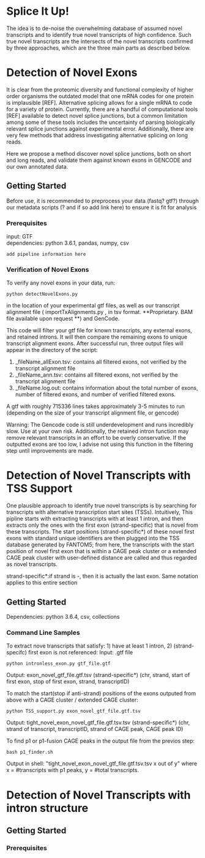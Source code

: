# Splice It Up!
The idea is to de-noise the overwhelming database of assumed novel transcripts and to identify true novel transcripts of high confidence. Such true novel transcripts are the intersects of the novel transcripts confirmed by three approaches, which are the three main parts as described below.


# Detection of Novel Exons

It is clear from the proteomic diversity and functional complexity of higher order organisms 
the outdated model that one mRNA codes for one protein is implausible [REF]. 
Alternative splicing allows for a single mRNA to code for a variety of protein. 
Currently, there are a handful of computational tools [REF] available to detect novel splice junctions, 
but a common limitation among some of these tools includes the uncertainty of 
parsing biologically relevant splice junctions against experimental error. 
Additionally, there are very few methods that address investigating alternative splicing on long reads.

Here we propose a method discover novel splice junctions, both on short and long reads, 
and validate them against known exons in GENCODE and our own annotated data.

## Getting Started

Before use, it is recommended to preprocess your data (fastq? gtf?) through our metadata scripts (? and if so add link here) to ensure it is fit for analysis

### Prerequisites

input: GTF<br/>
dependencies: python 3.6.1, pandas, numpy, csv

```
add pipeline information here
```

### Verification of Novel Exons

To verify any novel exons in your data, run:
```
python detectNovelExons.py 
```
in the location of your experimental gtf files, as well as our transcript alignment file ( importTxAlignments.py , in tsv format. **Proprietary. BAM file available upon request **) and GenCode.

This code will filter your gtf file for known transcripts, any external exons, and retained introns. It will then compare the remaining
exons to unique transcript alignment exons. After successful run, three output files will appear in the directory of the script: 
1. _fileName_allExon.tsv: contains all filtered exons, not verified by the transcript alignment file
2. _fileName_ann.tsv: contains all filtered exons, not verified by the transcript alignment file
3. _fileName.log.out: contains information about the total number of exons, number of filtered exons, and number of verified filtered exons.

A gtf with roughly 715336 lines takes approximately 3-5 minutes to run (depending on the size of your transcript alignment file, or gencode)

Warning: The Gencode code is still underdevelopment and runs incredibly slow. Use at your own risk. Additionally, the retained intron function may remove relevant transcripts in an effort to be overly conservative. If the outputted exons are too low, I advise not using this function in the filtering step until improvements are made. 


# Detection of Novel Transcripts with TSS Support

One plausible approach to identify true novel transcripts is by searching for transcripts with alternative transcription start sites (TSSs). Intuitively, This pipline starts with extracting transcripts with at least 1 intron, and then extracts only the ones with the first exon (strand-specific) that is novel from these transcripts. The start positions (strand-specific*) of these novel first exons with standard unique identifiers are then plugged into the TSS database generated by FANTOM5; from here, the transcripts with the start position of novel first exon that is within a CAGE peak cluster or a extended CAGE peak cluster with user-defined distance are called and thus regarded as novel transcripts.

strand-specific*:if strand is -, then it is actually the last exon. Same notation applies to this entire section

## Getting Started 

Dependencies: python 3.6.4, csv, collections

### Command Line Samples

To extract nove transcripts that satisfy: 1) have at least 1 intron, 2) (strand-specifc) first exon is not referenced:
Input: .gtf file
```
python intronless_exon.py gtf_file.gtf
```
Output: exon_novel_gtf_file.gtf.tsv       (strand-specific*)
        (chr, strand, start of first exon, stop of first exon, strand, transcriptID)

To match the start(stop if anti-strand) positions of the exons outputed from above with a CAGE cluster / extended CAGE cluster:
```
python TSS_support.py exon_novel_gtf_file.gtf.tsv
```
Output: tight_novel_exon_novel_gtf_file.gtf.tsv.tsv     (strand-specific*)
        (chr, strand of transcript, transcriptID, strand of CAGE peak, CAGE peak ID)
        
To find p1 or p1-fusion CAGE peaks in the output file from the previos step:
```
bash p1_finder.sh
```
Output in shell: "tight_novel_exon_novel_gtf_file.gtf.tsv.tsv
                  x out of y"
                  where x = #transcripts with p1 peaks, y = #total transcripts.

# Detection of Novel Transcripts with intron structure

## Getting Started

### Prerequisites
